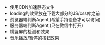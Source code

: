  - 使用CDN加速静态文件
 - loading的效果放在下载大部分的JS/css库之前
 - 浏览器端判断Agent,(希望手持设备才可以访问)
 - 服务器端判断Agent,(只在微信中打开)
 - 横竖屏的检测和效果
 - 音乐播放/暂停的按钮效果
